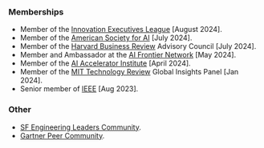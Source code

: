 ### Memberships

- Member of the [Innovation Executives League](https://www.dragonspears.com/innovative-executives-league) [August 2024].
- Member of the [American Society for AI](https://www.asfai.org) [July 2024].
- Member of the [Harvard Business Review](https://hbr.org) Advisory Council [July 2024].
- Member and Ambassador at the [AI Frontier Network](https://aifn.co/) [May 2024].
- Member of the [AI Accelerator Institute](https://www.aiacceleratorinstitute.com) [April 2024].
- Member of the [MIT Technology Review](https://www.technologyreview.com) Global Insights Panel [Jan 2024].
- Senior member of [IEEE](https://www.ieee.org) [Aug 2023].

### Other

- [SF Engineering Leaders Community](https://sfelc.com).
- [Gartner Peer Community](https://www.gartner.com/peer-community/profile/manas-talukdar-UdiPy).
